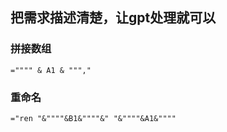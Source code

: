 ## 把需求描述清楚，让gpt处理就可以

### 拼接数组
``` 
="""" & A1 & ""","
```

### 重命名
```  
="ren "&""""&B1&""""&" "&""""&A1&""""
```
